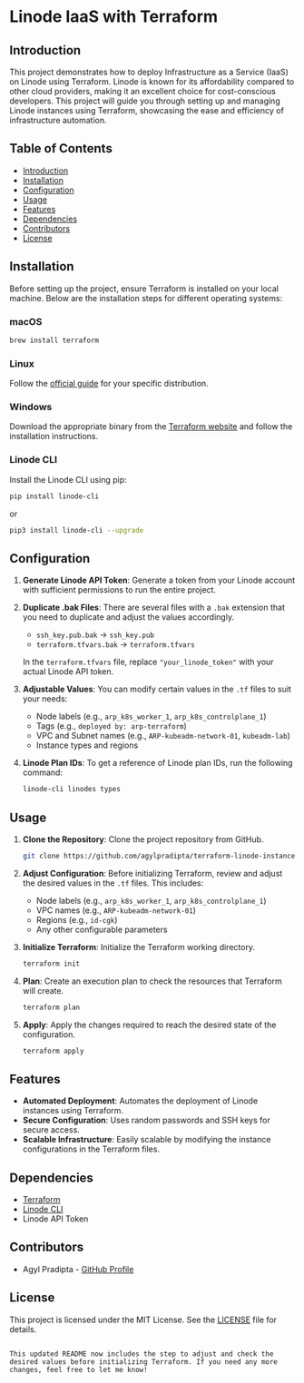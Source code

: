 # Linode IaaS with Terraform

## Introduction

This project demonstrates how to deploy Infrastructure as a Service (IaaS) on Linode using Terraform. Linode is known for its affordability compared to other cloud providers, making it an excellent choice for cost-conscious developers. This project will guide you through setting up and managing Linode instances using Terraform, showcasing the ease and efficiency of infrastructure automation.

## Table of Contents

- [Introduction](#introduction)
- [Installation](#installation)
- [Configuration](#configuration)
- [Usage](#usage)
- [Features](#features)
- [Dependencies](#dependencies)
- [Contributors](#contributors)
- [License](#license)

## Installation

Before setting up the project, ensure Terraform is installed on your local machine. Below are the installation steps for different operating systems:

### macOS
```sh
brew install terraform
```

### Linux
Follow the [official guide](https://learn.hashicorp.com/tutorials/terraform/install-cli) for your specific distribution.

### Windows
Download the appropriate binary from the [Terraform website](https://www.terraform.io/downloads.html) and follow the installation instructions.

### Linode CLI
Install the Linode CLI using pip:
```sh
pip install linode-cli
```
or
```sh
pip3 install linode-cli --upgrade
```

## Configuration

1. **Generate Linode API Token**: Generate a token from your Linode account with sufficient permissions to run the entire project.

2. **Duplicate .bak Files**: There are several files with a `.bak` extension that you need to duplicate and adjust the values accordingly.

    - `ssh_key.pub.bak` -> `ssh_key.pub`
    - `terraform.tfvars.bak` -> `terraform.tfvars`

    In the `terraform.tfvars` file, replace `"your_linode_token"` with your actual Linode API token.

3. **Adjustable Values**: You can modify certain values in the `.tf` files to suit your needs:
    - Node labels (e.g., `arp_k8s_worker_1`, `arp_k8s_controlplane_1`)
    - Tags (e.g., `deployed by: arp-terraform`)
    - VPC and Subnet names (e.g., `ARP-kubeadm-network-01`, `kubeadm-lab`)
    - Instance types and regions

4. **Linode Plan IDs**: To get a reference of Linode plan IDs, run the following command:
    ```sh
    linode-cli linodes types
    ```

## Usage

1. **Clone the Repository**: Clone the project repository from GitHub.
    ```sh
    git clone https://github.com/agylpradipta/terraform-linode-instance-vpc.git
    ```

2. **Adjust Configuration**: Before initializing Terraform, review and adjust the desired values in the `.tf` files. This includes:
    - Node labels (e.g., `arp_k8s_worker_1`, `arp_k8s_controlplane_1`)
    - VPC names (e.g., `ARP-kubeadm-network-01`)
    - Regions (e.g., `id-cgk`)
    - Any other configurable parameters

3. **Initialize Terraform**: Initialize the Terraform working directory.
    ```sh
    terraform init
    ```

4. **Plan**: Create an execution plan to check the resources that Terraform will create.
    ```sh
    terraform plan
    ```

5. **Apply**: Apply the changes required to reach the desired state of the configuration.
    ```sh
    terraform apply
    ```

## Features

- **Automated Deployment**: Automates the deployment of Linode instances using Terraform.
- **Secure Configuration**: Uses random passwords and SSH keys for secure access.
- **Scalable Infrastructure**: Easily scalable by modifying the instance configurations in the Terraform files.

## Dependencies

- [Terraform](https://www.terraform.io/)
- [Linode CLI](https://www.linode.com/docs/guides/linode-cli/)
- Linode API Token

## Contributors

- Agyl Pradipta - [GitHub Profile](https://github.com/agylpradipta)

## License

This project is licensed under the MIT License. See the [LICENSE](LICENSE) file for details.
```

This updated README now includes the step to adjust and check the desired values before initializing Terraform. If you need any more changes, feel free to let me know!